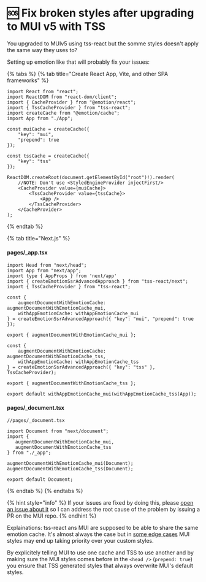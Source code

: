 # 🆘 Fix broken styles after upgrading to MUI v5 with TSS

You upgraded to MUIv5 using tss-react but the somme styles doesn't apply the same way they uses to? &#x20;

Setting up emotion like that will probably fix your issues: &#x20;

{% tabs %}
{% tab title="Create React App, Vite, and other SPA frameworks" %}
```tsx
import React from "react";
import ReactDOM from "react-dom/client";
import { CacheProvider } from "@emotion/react";
import { TssCacheProvider } from "tss-react";
import createCache from "@emotion/cache";
import App from "./App";

const muiCache = createCache({
    "key": "mui",
    "prepend": true
});

const tssCache = createCache({
    "key": "tss"
});

ReactDOM.createRoot(document.getElementById("root")!).render(
    //NOTE: Don't use <StyledEngineProvider injectFirst/>
    <CacheProvider value={muiCache}>
        <TssCacheProvider value={tssCache}> 
            <App />
        </TssCacheProvider>
    </CacheProvider>
);
```
{% endtab %}

{% tab title="Next.js" %}
#### pages/\_app.tsx

```tsx
import Head from "next/head";
import App from "next/app";
import type { AppProps } from 'next/app'
import { createEmotionSsrAdvancedApproach } from "tss-react/next";
import { TssCacheProvider } from "tss-react";

const {
    augmentDocumentWithEmotionCache: augmentDocumentWithEmotionCache_mui,
    withAppEmotionCache: withAppEmotionCache_mui
} = createEmotionSsrAdvancedApproach({ "key": "mui", "prepend": true });

export { augmentDocumentWithEmotionCache_mui };

const {
    augmentDocumentWithEmotionCache: augmentDocumentWithEmotionCache_tss,
    withAppEmotionCache: withAppEmotionCache_tss
} = createEmotionSsrAdvancedApproach({ "key": "tss" }, TssCacheProvider);

export { augmentDocumentWithEmotionCache_tss };

export default withAppEmotionCache_mui(withAppEmotionCache_tss(App));
```

#### pages/\_document.tsx

```tsx
//pages/_document.tsx

import Document from "next/document";
import { 
   augmentDocumentWithEmotionCache_mui,  
   augmentDocumentWithEmotionCache_tss
} from "./_app";

augmentDocumentWithEmotionCache_mui(Document);
augmentDocumentWithEmotionCache_tss(Document);

export default Document;
```
{% endtab %}
{% endtabs %}

{% hint style="info" %}
If your issues are fixed by doing this, please [open an issue about it](https://github.com/garronej/tss-react/issues/new) so I can address the root cause of the problem by issuing a PR on the MUI repo. &#x20;
{% endhint %}

Explainations: tss-react ans MUI are supposed to be able to share the same emotion cache. It's almost always the case but in [some edge cases](https://github.com/garronej/tss-react/issues/115) MUI styles may end up taking priority over your custom styles. &#x20;

By explicitely telling MUI to use one cache and TSS to use another and by making sure the MUI styles comes before in the `<head />` (`prepend: true`) you ensure that TSS generated styles that always overwrite MUI's default styles. &#x20;
